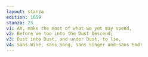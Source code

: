 ```yaml
---
layout: stanza
edition: 1859
stanza: 23
v1: Ah, make the most of what we yet may spend,
v2: Before we too into the Dust Descend;
v3: ⁠Dust into Dust, and under Dust, to lie,
v4: Sans Wine, sans Song, sans Singer and—sans End!
---
```

